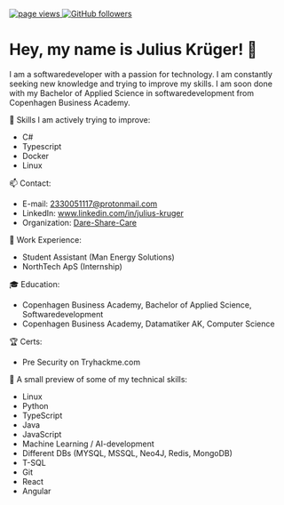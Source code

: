 <p align="left">
  <a href="https://github.com/JuliusKryger/JuliusKryger">
    <img src="https://komarev.com/ghpvc/?username=JuliusKryger" alt="page views" />
  </a>
  <a href="https://github.com/JuliusKryger?tab=followers">
    <img alt="GitHub followers" src="https://img.shields.io/github/followers/JuliusKryger?color=green&logo=github">
  </a>
</p>


# Hey, my name is Julius Krüger! 👋

I am a softwaredeveloper with a passion for technology. I am constantly seeking new knowledge and trying to improve my skills. I am soon done with my Bachelor of Applied Science in softwaredevelopment from Copenhagen Business Academy.

🔭 Skills I am actively trying to improve:
- C#
- Typescript
- Docker
- Linux

📫 Contact:
- E-mail: 2330051117@protonmail.com
- LinkedIn: www.linkedin.com/in/julius-kruger
- Organization: [Dare-Share-Care](https://github.com/Dare-Share-Care)


💼 Work Experience:
- Student Assistant (Man Energy Solutions)
- NorthTech ApS (Internship)

🎓 Education:
- Copenhagen Business Academy, Bachelor of Applied Science, Softwaredevelopment
- Copenhagen Business Academy, Datamatiker AK, Computer Science

🏆 Certs:
- Pre Security on Tryhackme.com

🔧 A small preview of some of my technical skills:
- Linux
- Python
- TypeScript
- Java
- JavaScript
- Machine Learning / AI-development
- Different DBs (MYSQL, MSSQL, Neo4J, Redis, MongoDB)
- T-SQL
- Git
- React
- Angular
